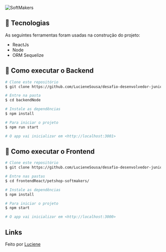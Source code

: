 ![SoftMakers](https://www.softmakers.com.br/assets/img/logotipo14xxhdpi.png)

## :rocket: Tecnologias

As seguintes ferramentas foram usadas na construção do projeto:

- ReactJs
- Node
- ORM Sequelize

## :checkered_flag: Como executar o Backend

```bash
# Clone este repositório
$ git clone https://github.com/LucieneSousa/desafio-desenvolvedor-junior.git

# Entre na pasta
$ cd backendNode

# Instale as dependências
$ npm install

# Para iniciar o projeto
$ npm run start

# O app vai inicializar em <http://localhost:3001>
```

## :checkered_flag: Como executar o Frontend

```bash
# Clone este repositório
$ git clone https://github.com/LucieneSousa/desafio-desenvolvedor-junior.git

# Entre nas pastas
$ cd frontendReact/petshop-softmakers/

# Instale as dependências
$ npm install

# Para iniciar o projeto
$ npm start

# O app vai inicializar em <http://localhost:3000>
```

## Links

Feito por <a href="https://github.com/lucieneSousa" target="_blank">Luciene
